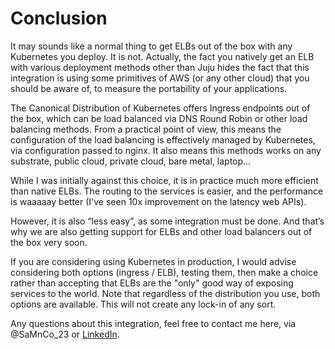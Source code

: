 # Conclusion

It may sounds like a normal thing to get ELBs out of the box with any Kubernetes you deploy. It is not. Actually, the fact you natively get an ELB with various deployment methods other than Juju hides the fact that this integration is using some primitives of AWS (or any other cloud) that you should be aware of, to measure the portability of your applications. 

The Canonical Distribution of Kubernetes offers Ingress endpoints out of the box, which can be load balanced via DNS Round Robin or other load balancing methods. From a practical point of view, this means the configuration of the load balancing is effectively managed by Kubernetes, via configuration passed to nginx. 
It also means this methods works on any substrate, public cloud, private cloud, bare metal, laptop…

While I was initially against this choice, it is in practice much more efficient than native ELBs. The routing to the services is easier, and the performance is waaaaay better (I've seen 10x improvement on the latency web APIs). 

However, it is also “less easy”, as some integration must be done. And that’s why we are also getting support for ELBs and other load balancers out of the box very soon.

If you are considering using Kubernetes in production, I would advise considering both options (ingress / ELB), testing them, then make a choice rather than accepting that ELBs are the "only" good way of exposing services to the world. Note that regardless of the distribution you use, both options are available. This will not create any lock-in of any sort. 

Any questions about this integration, feel free to contact me here, via @SaMnCo_23 or [LinkedIn](https://www.linkedin.com/in/scozannet/).

